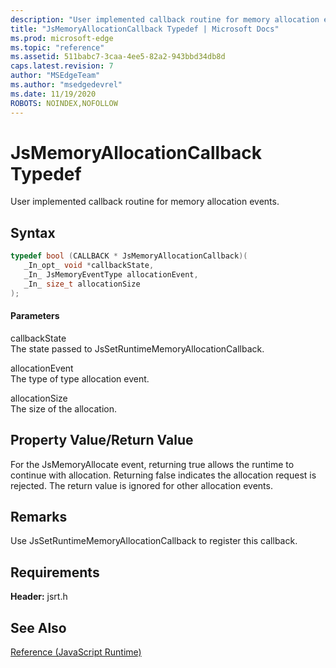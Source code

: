 ```yaml
---
description: "User implemented callback routine for memory allocation events."
title: "JsMemoryAllocationCallback Typedef | Microsoft Docs"
ms.prod: microsoft-edge
ms.topic: "reference"
ms.assetid: 511babc7-3caa-4ee5-82a2-943bbd34db8d
caps.latest.revision: 7
author: "MSEdgeTeam"
ms.author: "msedgedevrel"
ms.date: 11/19/2020
ROBOTS: NOINDEX,NOFOLLOW
---
```

# JsMemoryAllocationCallback Typedef

User implemented callback routine for memory allocation events.  
  
## Syntax  
  
```cpp  
typedef bool (CALLBACK * JsMemoryAllocationCallback)(  
   _In_opt_ void *callbackState,  
   _In_ JsMemoryEventType allocationEvent,  
   _In_ size_t allocationSize  
);  
```  
  
#### Parameters  
 callbackState  
 The state passed to JsSetRuntimeMemoryAllocationCallback.  
  
 allocationEvent  
 The type of type allocation event.  
  
 allocationSize  
 The size of the allocation.  
  
## Property Value/Return Value  
 For the JsMemoryAllocate event, returning true allows the runtime to continue with allocation. Returning false indicates the allocation request is rejected. The return value is ignored for other allocation events.  
  
## Remarks  
 Use JsSetRuntimeMemoryAllocationCallback to register this callback.  
  
## Requirements  
 **Header:** jsrt.h  
  
## See Also  
 [Reference (JavaScript Runtime)](../chakra-hosting/reference-javascript-runtime.md)
